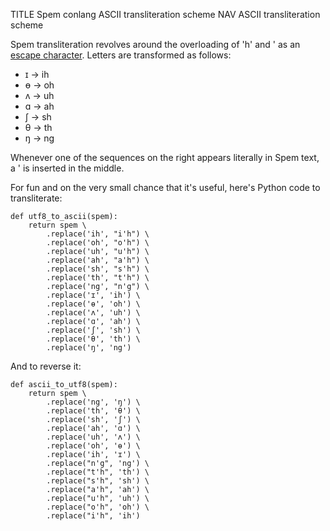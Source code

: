 TITLE Spem conlang ASCII transliteration scheme
NAV ASCII transliteration scheme

Spem transliteration revolves around the overloading of 'h' and ' as an [escape character](/software/escape_sequences). Letters are transformed as follows:

* ɪ -> ih
* ɵ -> oh
* ʌ -> uh
* ɑ -> ah
* ʃ -> sh
* θ -> th
* ŋ -> ng

Whenever one of the sequences on the right appears literally in Spem text, a ' is inserted in the middle.

For fun and on the very small chance that it's useful, here's Python code to transliterate:

```
def utf8_to_ascii(spem):
	return spem \
		.replace('ih', "i'h") \
		.replace('oh', "o'h") \
		.replace('uh', "u'h") \
		.replace('ah', "a'h") \
		.replace('sh', "s'h") \
		.replace('th', "t'h") \
		.replace('ng', "n'g") \
		.replace('ɪ', 'ih') \
		.replace('ɵ', 'oh') \
		.replace('ʌ', 'uh') \
		.replace('ɑ', 'ah') \
		.replace('ʃ', 'sh') \
		.replace('θ', 'th') \
		.replace('ŋ', 'ng')
```

And to reverse it:

```
def ascii_to_utf8(spem):
	return spem \
		.replace('ng', 'ŋ') \
		.replace('th', 'θ') \
		.replace('sh', 'ʃ') \
		.replace('ah', 'ɑ') \
		.replace('uh', 'ʌ') \
		.replace('oh', 'ɵ') \
		.replace('ih', 'ɪ') \
		.replace("n'g", 'ng') \
		.replace("t'h", 'th') \
		.replace("s'h", 'sh') \
		.replace("a'h", 'ah') \
		.replace("u'h", 'uh') \
		.replace("o'h", 'oh') \
		.replace("i'h", 'ih')
```
